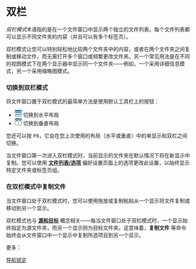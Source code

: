 # 双栏

*双栏模式*术语指的是在一个文件窗口中显示两个独立的文件列表。每个文件列表都可以显示不同文件夹的内容（并且可以有多个标签页）。

双栏模式让您可以特别轻松地比较两个文件夹中的内容，或者在两个文件夹之间复制或移动文件，而无需打开多个窗口或频繁更改文件夹。另一个常见用法是在不同的视图模式下在两个显示器中显示同一个文件夹——例如，一个采用详细信息模式，另一个采用缩略图模式。

### 切换到双栏模式

将文件窗口置于双栏模式的最简单方法是使用默认工具栏上的按钮：

- ![](/Manual/images/media/13/dual_button_h.png) 切换到水平布局
- ![](/Manual/images/media/13/dual_button.png) 切换到垂直布局

您还可以按 <kbd>F6</kbd>，它会在您上次使用的布局（水平或垂直）中的单显示和双栏之间切换。

当文件窗口第一次进入双栏模式时，当前显示的文件夹在默认情况下将在新显示中复制。您可以使用 **[文件列表/选项](/Manual/preferences/preferences_categories/file_displays/options/README.zh.md)** 偏好设置页面上的选项更改此设置，以始终显示特定文件夹或标签页组。

### 在双栏模式中复制文件

当文件窗口处于双栏模式时，您可以使用拖放或复制粘贴从一个显示将文件复制或移动到另一个显示。

双栏模式也与 **[源和目标](../source_and_destination.zh.md)** 概念相关——每当文件窗口处于双栏模式时，一个显示始终指定为源文件夹，而另一个显示则为目标文件夹。这意味着，**复制文件** 等命令始终会从文件窗口中一个显示中复制所选项目到另一个显示。

更多：

[导航锁定](/Manual/basic_concepts/the_lister/dual_display/navigation_lock.zh.md)